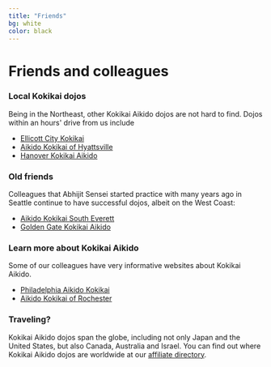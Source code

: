 ```yaml
---
title: "Friends"
bg: white
color: black
---
```


# Friends and colleagues

### Local Kokikai dojos
Being in the Northeast, other Kokikai Aikido dojos are not hard to find. Dojos within an hours' drive from 
us include

+ [Ellicott City Kokikai](http://www.ellicottcityaikido.com)
+ [Aikido Kokikai of Hyattsville](http://capital-aikido.org/)
+ [Hanover Kokikai Aikido](http://hanoveraikido.com/)

### Old friends

Colleagues that Abhijit Sensei started practice with many years ago in Seattle continue to have successful dojos, 
albeit on the West Coast:

+ [Aikido Kokikai South Everett](http://www.everettaikido.com/)
+ [Golden Gate Kokikai Aikido](http://www.goldengatekokikai.com/)

### Learn more about Kokikai Aikido

Some of our colleagues have very informative websites about Kokikai Aikido.

+ [Philadelphia Aikido Kokikai](http://www.philadelphia-aikido.com/)
+ [Aikido Kokikai of Rochester](http://www.bodymindandmodem.com/)

### Traveling?

Kokikai Aikido dojos span the globe, including not only Japan and the United States, but also Canada,
Australia and Israel. You can find out where Kokikai Aikido dojos are worldwide at our [affiliate directory](http://www.kokikai.org/directory). 

